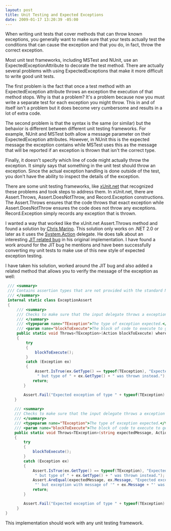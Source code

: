 ```yaml
---
layout: post
title: Unit Testing and Expected Exceptions
date: 2009-01-17 13:20:39 -05:00
---
```


When writing unit tests that cover methods that can throw known exceptions, you generally want to make sure that your tests actually test the conditions that can cause the exception and that you do, in fact, throw the correct exception.

Most unit test frameworks, including MSTest and NUnit, use an ExpectedExceptionAttribute to decorate the test method. There are actually several problems with using ExpectedExceptions that make it more difficult to write good unit tests.

The first problem is the fact that once a test method with an ExpectedException attribute throws an exception the execution of that method stops. Why is that a problem? It's a problem because now you must write a separate test for each exception you might throw. This in and of itself isn't a problem but it does become very cumbersome and results in a lot of extra code.

The second problem is that the syntax is the same (or similar) but the behavior is different between different unit testing frameworks. For example, NUnit and MSTest both allow a message parameter on their ExpectedException attributes. However, in NUnit this is the expected message the exception contains while MSTest uses this as the message that will be reported if an exception is thrown that isn't the correct type.

Finally, it doesn't specify which line of code might actually throw the exception. It simply says that something in the unit test should throw an exception. Since the actual exception handling is done outside of the test, you don't have the ability to inspect the details of the exception.

There are some unit testing frameworks, like [xUnit.net](http://www.codeplex.com/xunit) that recognized these problems and took steps to address them. In xUnit.net, there are Assert.Throws, Assert.DoesNotThrow, and Record.Exception constructions. The Assert.Throws ensures that the code throws that exact exception while Assert.DoesNotThrow ensures the code does not throw any exceptions. Record.Exception simply records any exception that is thrown.

I wanted a way that worked like the xUnit.net Assert.Throws method and found a solution by [Chris Marino](http://srtsolutions.com/blogs/chrismarinos/archive/2008/06/06/testing-for-exceptions-in-unit-test-frameworks.aspx). This solution only works on .NET 2.0 or later as it uses the [System.Action](http://msdn2.microsoft.com/bb534741.aspx) delegate. He does talk about an interesting [JIT related bug](http://srtsolutions.com/blogs/chrismarinos/archive/2008/11/03/somebody-call-the-orkin-man.aspx) in his original implementation. I have found a work around for the JIT bug he mentions and have been successfully converting my unit tests to make use of this new style of expected exception testing.

I have taken his solution, worked around the JIT bug and also added a related method that allows you to verify the message of the exception as well:

```csharp
 /// <summary>
 /// Contains assertion types that are not provided with the standard MSTest assertions.
 /// </summary>
 internal static class ExceptionAssert
 {
     /// <summary>
     /// Checks to make sure that the input delegate throws a exception of type TException.
     /// </summary>
     /// <typeparam name="TException">The type of exception expected.</typeparam>
     /// <param name="blockToExecute">The block of code to execute to generate the exception.</param>
     public static void Throws<TException>(Action blockToExecute) where TException : System.Exception
     {
         try
         {
             blockToExecute();
         }
         catch (Exception ex)
         {
             Assert.IsTrue(ex.GetType() == typeof(TException), "Expected exception of type " + typeof(TException) +
              " but type of " + ex.GetType() + " was thrown instead.");
            return;
        }

        Assert.Fail("Expected exception of type " + typeof(TException) + " but no exception was thrown.");
    }
 
    /// <summary>
    /// Checks to make sure that the input delegate throws a exception of type TException.
    /// </summary>
    /// <typeparam name="TException">The type of exception expected.</typeparam>
    /// <param name="blockToExecute">The block of code to execute to generate the exception.</param>
    public static void Throws<TException>(string expectedMessage, Action blockToExecute) where TException : System.Exception
    {
        try
        {
            blockToExecute();
        }
        catch (Exception ex)
        {
            Assert.IsTrue(ex.GetType() == typeof(TException), "Expected exception of type " + typeof(TException) +
             " but type of " + ex.GetType() + " was thrown instead.");
            Assert.AreEqual(expectedMessage, ex.Message, "Expected exception with a message of '" + expectedMessage +
             "' but exception with message of '" + ex.Message + "' was thrown instead.");
            return;
        }

        Assert.Fail("Expected exception of type " + typeof(TException) + " but no exception was thrown.");
     }
}
```

This implementation should work with any unit testing framework.
